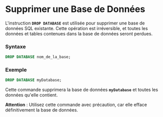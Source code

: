 # Supprimer une Base de Données

L'instruction **`DROP DATABASE`** est utilisée pour supprimer une base de données SQL existante. Cette opération est irréversible, et toutes les données et tables contenues dans la base de données seront perdues.

### Syntaxe

```sql
DROP DATABASE nom_de_la_base;
```

### Exemple

```sql
DROP DATABASE myDatabase;
```

Cette commande supprimera la base de données **`myDatabase`** et toutes les données qu'elle contient.

**Attention** : Utilisez cette commande avec précaution, car elle efface définitivement la base de données.
```

